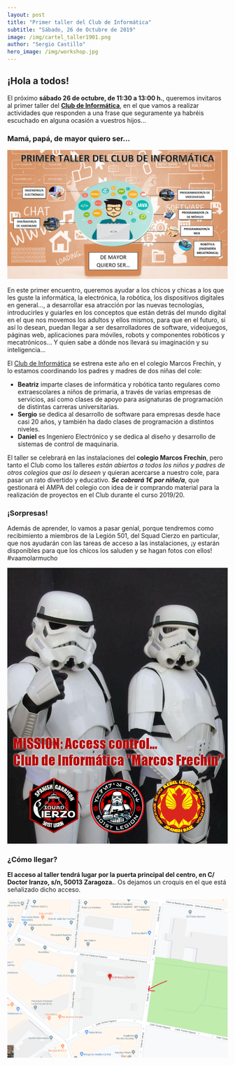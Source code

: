 ```yaml
---
layout: post
title: "Primer taller del Club de Informática"
subtitle: "Sábado, 26 de Octubre de 2019"
image: /img/cartel_taller1901.png
author: "Sergio Castillo"
hero_image: /img/workshop.jpg
---
```


## ¡Hola a todos!

El próximo **sábado 26 de octubre, de 11:30 a 13:00 h.**, queremos invitaros al primer taller del [**Club de Informática**](/), en el que vamos a realizar actividades que responden a una frase que seguramente ya habréis escuchado en alguna ocasión a vuestros hijos…

### Mamá, papá, de mayor quiero ser…

![Taller1901](/img/cartel_taller1901.png)

En este primer encuentro, queremos ayudar a los chicos y chicas a los que les guste la informática, la electrónica, la robótica, los dispositivos digitales en general…, a desarrollar esa atracción por las nuevas tecnologías, introducirles y guiarles en los conceptos que están detrás del mundo digital en el que nos movemos los adultos y ellos mismos, para que en el futuro, si así lo desean, puedan llegar a ser desarrolladores de software, videojuegos, páginas web, aplicaciones para móviles, robots y componentes robóticos y mecatrónicos… Y quien sabe a dónde nos llevará su imaginación y su inteligencia…

El [Club de Informática](/) se estrena este año en el colegio Marcos Frechín, y lo estamos coordinando los padres y madres de dos niñas del cole: 

- **Beatriz** imparte clases de informática y robótica tanto regulares como extraescolares a niños de primaria, a través de varias empresas de servicios, así como clases de apoyo para asignaturas de programación de distintas carreras universitarias.
- **Sergio** se dedica al desarrollo de software para empresas desde hace casi 20 años, y también ha dado clases de programación a distintos niveles.
- **Daniel** es Ingeniero Electrónico y se dedica al diseño y desarrollo de sistemas de control de maquinaria.

El taller se celebrará en las instalaciones del **colegio Marcos Frechín**, pero tanto el Club como los talleres *están abiertos a todos los niños y padres de otros colegios que así lo deseen* y quieran acercarse a nuestro cole, para pasar un rato divertido y educativo. **_Se cobrará 1€ por niño/a_**, que gestionará el AMPA del colegio con idea de ir comprando material para la realización de proyectos en el Club durante el curso 2019/20.

### ¡Sorpresas!

Además de aprender, lo vamos a pasar genial, porque tendremos como recibimiento a miembros de la Legión 501, del Squad Cierzo en particular, que nos ayudarán con las tareas de acceso a las instalaciones, ¡y estarán disponibles para que los chicos los saluden y se hagan fotos con ellos! #vaamolarmucho

![Mapa acceso Marcos Frechín](/img/accessControl.jpg)

### ¿Cómo llegar?

**El acceso al taller tendrá lugar por la puerta principal del centro, en C/ Doctor Iranzo, s/n, 50013 Zaragoza.**. Os dejamos un croquis en el que está señalizado dicho acceso.

![Mapa acceso Marcos Frechín](/img/mapa_acceso.png)

